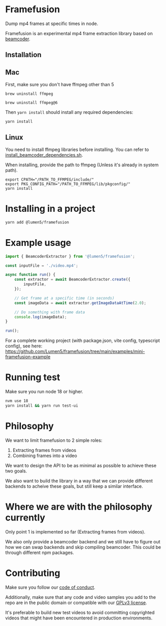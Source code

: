 # Framefusion

Dump mp4 frames at specific times in node.

Framefusion is an experimental mp4 frame extraction library based on [beamcoder](https://github.com/Streampunk/beamcoder).


## Installation

## Mac

First, make sure you don't have ffmpeg other than 5

```
brew uninstall ffmpeg
```

```
brew uninstall ffmpeg@6
```

Then `yarn install` should install any required dependencies:

```
yarn install
```

## Linux

You need to install ffmpeg libraries before installing. You can refer to [install_beamcoder_dependencies.sh](https://github.com/Lumen5/framefusion/blob/main/scripts/install_beamcoder_dependencies.sh).

When installing, provide the path to ffmpeg (Unless it's already in system path).

```
export CPATH="/PATH_TO_FFMPEG/include/"
export PKG_CONFIG_PATH="/PATH_TO_FFMPEG/lib/pkgconfig/"
yarn install
```

# Installing in a project

```bash
yarn add @lumen5/framefusion
```

# Example usage

```typescript
import { BeamcoderExtractor } from '@lumen5/framefusion';

const inputFile = './video.mp4';

async function run() {
    const extractor = await BeamcoderExtractor.create({
        inputFile,
    });

    // Get frame at a specific time (in seconds)
    const imageData = await extractor.getImageDataAtTime(2.0);

    // Do something with frame data
    console.log(imageData);
}

run();
```

For a complete working project (with package.json, vite config, typescript config), see here: https://github.com/Lumen5/framefusion/tree/main/examples/mini-framefusion-example

# Running test

Make sure you run node 18 or higher.

```bash
nvm use 18
yarn install && yarn run test-ui
```

# Philosophy

We want to limit framefusion to 2 simple roles:

 1. Extracting frames from videos
 2. Combining frames into a video

We want to design the API to be as minimal as possible to achieve these two goals.

We also want to build the library in a way that we can provide different backends to acheive these goals, but still keep a similar interface.

# Where we are with the philosophy currently

Only point 1 is implemented so far (Extracting frames from videos).

We also only provide a beamcoder backend and we still have to figure out how we can swap backends and skip compiling beamcoder. This could be through different npm packages.

# Contributing

Make sure you follow our [code of conduct](CODE_OF_CONDUCT.md).

Additionally, make sure that any code and video samples you add to the repo are in the public domain or compatible with our [GPLv3 license](LICENSE).

It's preferable to build new test videos to avoid committing copyrighted videos that might have been encountered in production environments.
